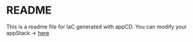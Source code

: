 # README
This is a readme file for IaC generated with appCD.
You can modify your appStack -> [here](http://cloud.stackgen.com/appstacks/1af033e6-ed97-4a4d-9eb0-1f3c6bc3e791)
